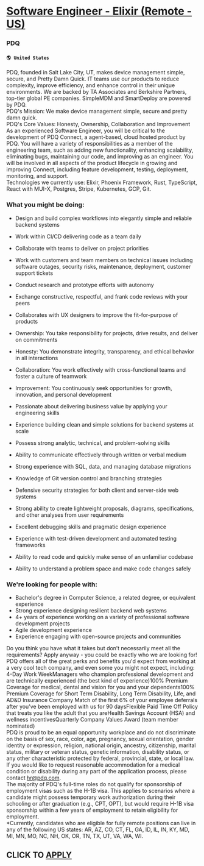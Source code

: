 # [Software Engineer - Elixir (Remote - US)](https://www.remotewlb.com/apply/software-engineer-elixir-remote-us)  
### PDQ  
#### `🌎 United States`  
PDQ, founded in Salt Lake City, UT, makes device management simple, secure, and Pretty Damn Quick. IT teams use our products to reduce complexity, improve efficiency, and enhance control in their unique environments. We are backed by TA Associates and Berkshire Partners, top-tier global PE companies. SimpleMDM and SmartDeploy are powered by PDQ.  
PDQ's Mission: We make device management simple, secure and pretty damn quick.  
PDQ's Core Values: Honesty, Ownership, Collaboration and Improvement  
As an experienced Software Engineer, you will be critical to the development of PDQ Connect, a agent-based, cloud hosted product by PDQ. You will have a variety of responsibilities as a member of the engineering team, such as adding new functionality, enhancing scalability, eliminating bugs, maintaining our code, and improving as an engineer. You will be involved in all aspects of the product lifecycle in growing and improving Connect, including feature development, testing, deployment, monitoring, and support.  
Technologies we currently use: Elixir, Phoenix Framework, Rust, TypeScript, React with MUI-X, Postgres, Stripe, Kubernetes, GCP, Git.

### What you might be doing:

  * Design and build complex workflows into elegantly simple and reliable backend systems 
  * Work within CI/CD delivering code as a team daily 
  * Collaborate with teams to deliver on project priorities 
  * Work with customers and team members on technical issues including software outages, security risks, maintenance, deployment, customer support tickets 
  * Conduct research and prototype efforts with autonomy 
  * Exchange constructive, respectful, and frank code reviews with your peers 
  * Collaborates with UX designers to improve the fit-for-purpose of products 

  * Ownership: You take responsibility for projects, drive results, and deliver on commitments 
  * Honesty: You demonstrate integrity, transparency, and ethical behavior in all interactions 
  * Collaboration: You work effectively with cross-functional teams and foster a culture of teamwork 
  * Improvement: You continuously seek opportunities for growth, innovation, and personal development 
  * Passionate about delivering business value by applying your engineering skills 
  * Experience building clean and simple solutions for backend systems at scale 
  * Possess strong analytic, technical, and problem-solving skills 
  * Ability to communicate effectively through written or verbal medium 
  * Strong experience with SQL, data, and managing database migrations 
  * Knowledge of Git version control and branching strategies 
  * Defensive security strategies for both client and server-side web systems 
  * Strong ability to create lightweight proposals, diagrams, specifications, and other analyses from user requirements 
  * Excellent debugging skills and pragmatic design experience 
  * Experience with test-driven development and automated testing frameworks 
  * Ability to read code and quickly make sense of an unfamiliar codebase 
  * Ability to understand a problem space and make code changes safely 

### We're looking for people with:

  * Bachelor's degree in Computer Science, a related degree, or equivalent experience 
  * Strong experience designing resilient backend web systems 
  * 4+ years of experience working on a variety of professional software development projects 
  * Agile development experience 
  * Experience engaging with open-source projects and communities 

Do you think you have what it takes but don’t necessarily meet all the requirements? Apply anyway - you could be exactly who we are looking for!  
PDQ offers all of the great perks and benefits you'd expect from working at a very cool tech company, and even some you might not expect, including: 4-Day Work WeekManagers who champion professional development and are technically experienced (the best kind of experience)100% Premium Coverage for medical, dental and vision for you and your dependents100% Premium Coverage for Short Term Disability, Long Term Disability, Life, and AD&D Insurance Company Match of the first 6% of your employee deferrals after you’ve been employed with us for 90 daysFlexible Paid Time Off Policy that treats you like the adult that you areHealth Savings Account (HSA) and wellness incentivesQuarterly Company Values Award (team member nominated)  
PDQ is proud to be an equal opportunity workplace and do not discriminate on the basis of sex, race, color, age, pregnancy, sexual orientation, gender identity or expression, religion, national origin, ancestry, citizenship, marital status, military or veteran status, genetic information, disability status, or any other characteristic protected by federal, provincial, state, or local law. If you would like to request reasonable accommodation for a medical condition or disability during any part of the application process, please contact hr@pdq.com.  
The majority of PDQ's full-time roles do not qualify for sponsorship of employment visas such as the H-1B visa. This applies to scenarios where a candidate might possess temporary work authorization during their schooling or after graduation (e.g., CPT, OPT), but would require H-1B visa sponsorship within a few years of employment to retain eligibility for employment.  
*Currently, candidates who are eligible for fully remote positions can live in any of the following US states: AR, AZ, CO, CT, FL, GA, ID, IL, IN, KY, MD, MI, MN, MO, NC, NH, OK, OR, TN, TX, UT, VA, WA, WI.  
## CLICK TO [APPLY](https://www.remotewlb.com/apply/software-engineer-elixir-remote-us)

